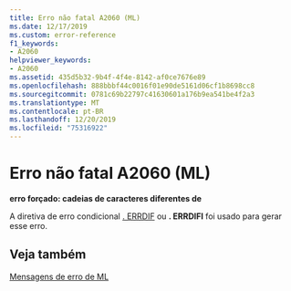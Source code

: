 ```yaml
---
title: Erro não fatal A2060 (ML)
ms.date: 12/17/2019
ms.custom: error-reference
f1_keywords:
- A2060
helpviewer_keywords:
- A2060
ms.assetid: 435d5b32-9b4f-4f4e-8142-af0ce7676e89
ms.openlocfilehash: 888bbbf44c0016f01e90de5161d06cf1b8698cc8
ms.sourcegitcommit: 0781c69b22797c41630601a176b9ea541be4f2a3
ms.translationtype: MT
ms.contentlocale: pt-BR
ms.lasthandoff: 12/20/2019
ms.locfileid: "75316922"
---
```

# <a name="ml-nonfatal-error-a2060"></a>Erro não fatal A2060 (ML)

**erro forçado: cadeias de caracteres diferentes de**

A diretiva de erro condicional [. ERRDIF](dot-errdif.md) ou **. ERRDIFI** foi usado para gerar esse erro.

## <a name="see-also"></a>Veja também

[Mensagens de erro de ML](ml-error-messages.md)
